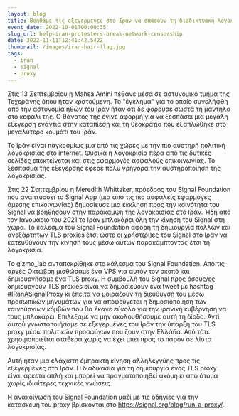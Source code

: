 ```yaml
---
layout: blog
title: Βοηθάμε τις εξεγερμένες στο Ιράν να σπάσουν τη διαδικτυακή λογοκρισία
event_date: 2022-10-01T00:00:35
slug_url: help-iran-protesters-break-network-censorship
date: 2022-11-11T12:41:42.542Z
thumbnail: /images/iran-hair-flag.jpg
tags:
  - iran
  - signal
  - proxy
---
```

Στις 13 Σεπτεμβρίου η Mahsa Amini πέθανε μέσα σε αστυνομικό τμήμα της Τεχεράνης όπου ήταν κρατούμενη. Το "έγκλημα" για το οποίο συνελήφθη από την αστυνομία ηθών του Ιράν ήταν ότι δε φορούσε σωστά τη μαντήλα στο κεφάλι της. Ο θάνατός της έγινε αφορμή για να ξεσπάσει μια μεγάλη εξέγερση ενάντια στην καταπίεση και τη θεοκρατία που εξαπλώθηκε στο μεγαλύτερο κομμάτι του Ιράν.

Το Ιράν είναι παγκοσμίως μια από τις χώρες με την πιο αυστηρή πολιτική λογοκρισίας στο internet. Φυσικά η λογοκρισία πέρα από τις δυτικές σελίδες επεκτείνεται και στις εφαρμογές ασφαλούς επικοινωνίας. Το ξέσπασμα της εξέγερσης έφερε πολύ γρήγορα την αυστηροποίηση της λογοκρισίας.

Στις 22 Σεπτεμβρίου η Meredith Whittaker, πρόεδρος του Signal Foundation που αναπτύσσει το Signal App (μια από τις πιο ασφαλείς εφαρμογές άμεσης επικοινωνίας) δημοσίευσε μια έκκληση προς την κοινότητα του Signal να βοηθήσουν στην παράκαμψη της λογοκρισίας στο Ιράν. Ήδη από τον Ιανουάριο του 2021 το Ιράν μπλοκάρει όλη την κίνηση του Signal στη χώρα. Το κάλεσμα του Signal Foundation αφορή τη δημιουργία πολλών και ανεξάρτητων TLS proxies έτσι ώστε οι χρήστ(ρι)ες του Signal στο Ιράν να κατευθύνουν την κίνησή τους μέσω αυτών παρακάμπτοντας έτσι τη λογοκρισία.

Το gizmo_lab ανταποκρίθηκε στο κάλεσμα του Signal Foundation. Από τις αρχές Οκτώβρη μισθώσαμε ένα VPS για αυτόν τον σκοπό και δημιουργήσαμε ένα TLS proxy. Η συμβουλή του Signal προς όσους/ες δημιουργούν TLS proxies είναι να δημοσιεύουν ένα tweet με hashtag #IRanASignalProxy κι έπειτα να μοιράζουν τη διεύθυνσή του μέσω προσωπικών μηνυμάτων για να αποφεύγεται η δημοσιοποίηση των καινούργιων κόμβων που θα έκανε εύκολο για την ιρανική κυβέρνηση να τους μπλοκάρει. Επιλέξαμε να μην ακολουθήσουμε αυτή τη δίοδο. Αντί αυτού γνωστοποιήσαμε σε εξεγερμένες του Ιράν την ύπαρξη του TLS proxy μέσω πολιτικών προσφύγων που ζουν στην Ελλάδα. Από τότε χρησιμοποιείται σταθερά χωρίς να έχει μπει προς το παρόν σε λίστα λογοκρισίας.

Αυτή ήταν μια ελάχιστη έμπρακτη κίνηση αλληλεγγύης προς τις εξεγερμένες στο Ιράν. Η διαδικασία για τη δημιουργία ενός TLS proxy είναι αρκετά απλή και μπορεί να πραγματοποιηθεί ακόμη κι από άτομα χωρίς ιδιαίτερες τεχνικές γνώσεις. 

Η ανακοίνωση του Signal Foundation μαζί με τις οδηγίες για την κατασκευή του proxy βρίσκονται στο <https://signal.org/blog/run-a-proxy/>.